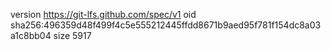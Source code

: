 version https://git-lfs.github.com/spec/v1
oid sha256:496359d48f499f4c5e555212445ffdd8671b9aed95f781f154dc8a03a1c8bb04
size 5917
